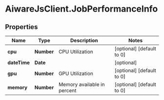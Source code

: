 # AiwareJsClient.JobPerformanceInfo

## Properties

Name | Type | Description | Notes
------------ | ------------- | ------------- | -------------
**cpu** | **Number** | CPU Utilization | [optional] [default to 0]
**dateTime** | **Date** |  | [optional] 
**gpu** | **Number** | GPU Utilization | [optional] [default to 0]
**memory** | **Number** | Memory available in percent | [optional] [default to 0]


